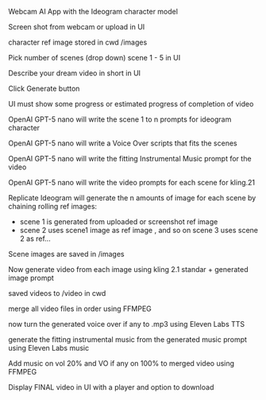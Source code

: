 Webcam AI App with the Ideogram character model

Screen shot from webcam or upload in UI

character ref image stored in cwd /images

Pick number of scenes (drop down) scene 1 - 5 in UI

Describe your dream video in short in UI

Click Generate button

UI must show some progress or estimated progress of completion of video

OpenAI GPT-5 nano will write the scene 1 to n prompts for ideogram character

OpenAI GPT-5 nano will write a Voice Over scripts that fits the scenes

OpenAI GPT-5 nano will write the fitting Instrumental Music prompt for the video

OpenAI GPT-5 nano will write the video prompts for each scene for kling.21

Replicate Ideogram will generate the n amounts of image for each scene by chaining rolling ref images:

- scene 1 is generated from uploaded or screenshot ref image
- scene 2 uses scene1 image as ref image , and so on scene 3 uses scene 2 as ref…

Scene images are saved in /images

Now generate video from each image using kling 2.1 standar + generated image prompt

saved videos to /video in cwd

merge all video files in order using FFMPEG

now turn the generated voice over if any to .mp3 using Eleven Labs TTS

generate the fitting instrumental music from the generated music prompt using Eleven Labs music

Add music on vol 20% and VO if any on 100% to merged video using FFMPEG

Display FINAL video in UI with a player and option to download